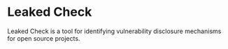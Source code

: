 # Leaked Check

Leaked Check is a tool for identifying vulnerability disclosure mechanisms for open source projects.
